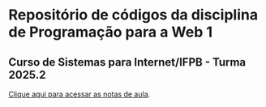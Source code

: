 # Repositório de códigos da disciplina de Programação para a Web 1

## Curso de Sistemas para Internet/IFPB - Turma 2025.2

[Clique aqui para acessar as notas de aula](./classes/README.md).